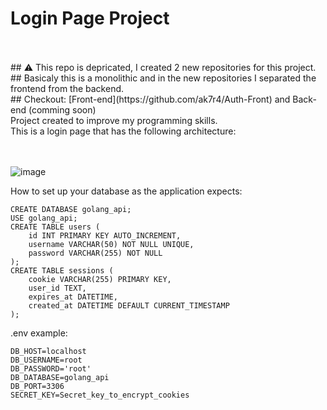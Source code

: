 <h1>Login Page Project</h1><br>
<br>
## ⚠️ This repo is depricated, I created 2 new repositories for this project.<br>
## Basicaly this is a monolithic and in the new repositories I separated the frontend from the backend. <br>
## Checkout: [Front-end](https://github.com/ak7r4/Auth-Front) and Back-end (comming soon)
<br>
Project created to improve my programming skills.<br>
This is a login page that has the following architecture:
<br><br><br>

![image](https://github.com/user-attachments/assets/68c52c9a-c838-41ab-b383-caec99a3dd6e)


How to set up your database as the application expects:
```
CREATE DATABASE golang_api;
USE golang_api;
CREATE TABLE users (
    id INT PRIMARY KEY AUTO_INCREMENT,
    username VARCHAR(50) NOT NULL UNIQUE,
    password VARCHAR(255) NOT NULL
);
CREATE TABLE sessions (
    cookie VARCHAR(255) PRIMARY KEY,
    user_id TEXT,
    expires_at DATETIME,
    created_at DATETIME DEFAULT CURRENT_TIMESTAMP
);
```
.env example:
```
DB_HOST=localhost
DB_USERNAME=root
DB_PASSWORD='root'
DB_DATABASE=golang_api
DB_PORT=3306
SECRET_KEY=Secret_key_to_encrypt_cookies
```
